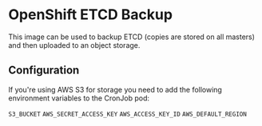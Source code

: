 # OpenShift ETCD Backup

This image can be used to backup ETCD (copies are stored on all masters) and then uploaded to an object storage.

## Configuration

If you're using AWS S3 for storage you need to add the following environment variables to the CronJob pod:
 
`S3_BUCKET`
`AWS_SECRET_ACCESS_KEY`
`AWS_ACCESS_KEY_ID`
`AWS_DEFAULT_REGION`
